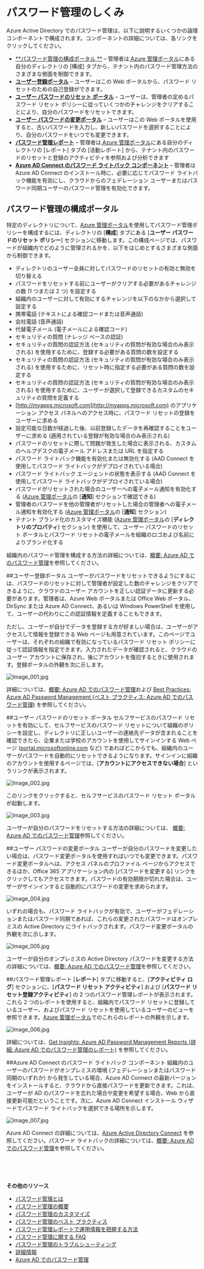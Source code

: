 <properties
	pageTitle="しくみ: Azure AD でのパスワード管理 | Microsoft Azure"
	description="ユーザーによるパスワードの登録、リセット、および変更、そして管理者によるオンプレミスの Active Directory パスワードの構成、レポート作成、および管理を含む、Azure AD でのパスワード管理について学習します。"
	services="active-directory"
	documentationCenter=""
	authors="asteen"
	manager="kbrint"
	editor="billmath"/>

<tags
	ms.service="active-directory"
	ms.workload="identity"
	ms.tgt_pltfrm="na"
	ms.devlang="na"
	ms.topic="article"
	ms.date="09/18/2015" 
	ms.author="asteen"/>

# パスワード管理のしくみ
Azure Active Directory でのパスワード管理は、以下に説明するいくつかの論理コンポーネントで構成されます。コンポーネントの詳細については、各リンクをクリックしてください。

- [**パスワード管理の構成ポータル **](#password-management-configuration-portal) – 管理者は[ Azure 管理ポータル](https://manage.windowsazure.com)にある自分のディレクトリの [構成] タブから、テナント内のパスワード管理方法のさまざまな側面を制御できます。
- [**ユーザー登録ポータル**](#user-registration-portal) – ユーザーはこの Web ポータルから、パスワード リセットのための自己登録ができます。
- [**ユーザー パスワードのリセット ポータル**](#user-password-reset-portal) – ユーザーは、管理者の定めるパスワード リセット ポリシーに従っていくつかのチャレンジをクリアすることにより、自分のパスワードをリセットできます。
- [**ユーザー パスワードの変更ポータル**](#user-password-change-portal) – ユーザーはこの Web ポータルを使用すると、古いパスワードを入力し、新しいパスワードを選択することにより、自分のパスワードをいつでも変更できます。
- [**パスワード管理レポート**](#password-management-reports) – 管理者は[ Azure 管理ポータル](https://manage.windowsazure.com)にある自分のディレクトリの [レポート] タブの [活動レポート] から、テナント内のパスワードのリセットと登録のアクティビティを参照および分析できます
- [**Azure AD Connect のパスワード ライトバック コンポーネント**](#password-writeback-component-of-azure-ad-connect) – 管理者は Azure AD Connect のインストール時に、必要に応じてパスワード ライトバック機能を有効にし、クラウドからのフェデレーション ユーザーまたはパスワード同期ユーザーのパスワード管理を有効化できます。

## パスワード管理の構成ポータル
特定のディレクトリについて、[Azure 管理ポータル](https://manage.windowsazure.com)を使用してパスワード管理ポリシーを構成するには、ディレクトリの [**構成**] タブにある [**ユーザー パスワードのリセット ポリシー**] セクションに移動します。この構成ページでは、パスワードが組織内でどのように管理されるかを、以下をはじめとするさまざまな側面から制御できます。

- ディレクトリのユーザー全員に対してパスワードのリセットの有効と無効を切り替える
- パスワードをリセットする前にユーザーがクリアする必要があるチャレンジの数 (1 つまたは 2 つ) を設定する
- 組織内のユーザーに対して有効にするチャレンジを以下のなかから選択して設定する
 - 携帯電話 (テキストによる確認コードまたは音声通話)
 - 会社電話 (音声通話)
 - 代替電子メール (電子メールによる確認コード)
 - セキュリティの質問 (ナレッジ ベースの認証)
- セキュリティの質問の認証方法 (セキュリティの質問が有効な場合のみ表示される) を使用するために、登録する必要がある質問の数を設定する
- セキュリティの質問の認証方法 (セキュリティの質問が有効な場合のみ表示される) を使用するために、リセット時に指定する必要がある質問の数を設定する
- セキュリティの質問の認証方法 (セキュリティの質問が有効な場合のみ表示される) を使用するために、ユーザーが選択して登録できるカスタムのセキュリティの質問を定義する
- [http://myapps.microsoft.com](http://myapps.microsoft.com) のアプリケーション アクセス パネルへのアクセス時に、パスワード リセットの登録をユーザーに求める
- 設定可能な日数が経過した後、以前登録したデータを再確認することをユーザーに求める (適用されている登録が有効な場合のみ表示される)
- パスワードのリセットに際して問題が発生した場合に表示される、カスタムのヘルプデスクの電子メール アドレスまたは URL を指定する
- パスワード ライトバック機能を有効化または無効化する (AAD Connect を使用してパスワード ライトバックがデプロイされている場合)
- パスワード ライトバック エージェントの状態を表示する (AAD Connect を使用してパスワード ライトバックがデプロイされている場合)
- パスワードがリセットされた場合のユーザーへの電子メール通知を有効化する ([Azure 管理ポータル](https://manage.windowsazure.com)の [**通知**] セクションで確認できる)
- 管理者のパスワードを他の管理者がリセットした場合の管理者への電子メール通知を有効化する ([Azure 管理ポータル](https://manage.windowsazure.com)の [**通知**] セクション)
- テナント ブランド化のカスタマイズ機能 ([Azure 管理ポータル](https://manage.windowsazure.com)の [**ディレクトリのプロパティ**] セクション) を使用して、ユーザー パスワードのリセット ポータルとパスワード リセットの電子メールを組織のロゴおよび名前によりブランド化する

組織内のパスワード管理を構成する方法の詳細については、[概要: Azure AD でのパスワード管理](active-directory-passwords-getting-started.md)を参照してください。

##ユーザー登録ポータル
ユーザーがパスワードをリセットできるようにするには、パスワードのリセットに対して管理者が設定した数のチャレンジをクリアできるように、クラウドのユーザー アカウントを正しい認証データに更新する必要があります。管理者は、Azure Web ポータルまたは Office Web ポータル、DirSync または Azure AD Connect、あるいは Windows PowerShell を使用して、ユーザーの代わりにこの認証情報を定義することもできます。

ただし、ユーザーが自分でデータを登録する方が好ましい場合は、ユーザーがアクセスして情報を登録できる Web ページも用意されています。このページでユーザーは、それぞれの組織で有効になっているパスワード リセット ポリシーに従って認証情報を指定できます。入力されたデータが確認されると、クラウドのユーザー アカウントに保存され、後にアカウントを復旧するときに使用されます。登録ポータルの外観を次に示します。

  ![][001]

詳細については、[概要: Azure AD でのパスワード管理](active-directory-passwords-getting-started.md)および [Best Practices: Azure AD Password Management (ベスト プラクティス: Azure AD でのパスワード管理)](active-directory-passwords-best-practices.md) を参照してください。

##ユーザー パスワードのリセット ポータル
セルフサービスのパスワード リセットを有効にして、セルフサービスのパスワード リセットについて組織のポリシーを設定し、ディレクトリに正しいユーザーの連絡先データが含まれることを確認できたら、企業または学校のアカウントを使用してサインインする Web ページ ([portal.microsoftonline.com](https://portal.microsoftonline.com) など) であればどこからでも、組織内のユーザーがパスワードを自動的にリセットできるようになります。サインインに組織のアカウントを使用するページでは、[**アカウントにアクセスできない場合**] というリンクが表示されます。

  ![][002]

このリンクをクリックすると、セルフサービスのパスワード リセット ポータルが起動します。

  ![][003]

ユーザーが自分のパスワードをリセットする方法の詳細については、 [概要: Azure AD でのパスワード管理](active-directory-passwords-getting-started.md)参照してください。

##ユーザー パスワードの変更ポータル
ユーザーが自分のパスワードを変更したい場合は、パスワード変更ポータルを使用すればいつでも変更できます。パスワード変更ポータルへは、アクセス パネルのプロファイル ページからアクセスできるほか、Office 365 アプリケーション内の [パスワードを変更する] リンクをクリックしてもアクセスできます。パスワードの有効期限が切れた場合は、ユーザーがサインインすると自動的にパスワードの変更を求められます。

  ![][004]

いずれの場合も、パスワード ライトバックが有効で、ユーザーがフェデレーションまたはパスワード同期であれば、これらの変更されたパスワードはオンプレミスの Active Directory にライトバックされます。パスワード変更ポータルの外観を次に示します。

  ![][005]

ユーザーが自分のオンプレミスの Active Directory パスワードを変更する方法の詳細については、[概要: Azure AD でのパスワード管理](active-directory-passwords-getting-started.md)を参照してください。

##パスワード管理レポート
[**レポート**] タブに移動すると、[**アクティビティ ログ**] セクションに、[**パスワード リセット アクティビティ**] および [**パスワード リセット登録アクティビティ**] の 2 つのパスワード管理レポートが表示されます。これら 2 つのレポートを使用すると、組織内でパスワード リセットに登録しているユーザー、およびパスワード リセットを使用しているユーザーのビューを参照できます。[Azure 管理ポータル](https://manage.windowsazure.com)でのこれらのレポートの外観を示します。

  ![][006]

詳細については、[Get Insights: Azure AD Password Management Reports (詳細: Azure AD でのパスワード管理のレポート)](active-directory-passwords-get-insights.md) を参照してください。

##Azure AD Connect のパスワード ライトバック コンポーネント
組織内のユーザーのパスワードがオンプレミスの環境 (フェデレーションまたはパスワード同期のいずれか) から発生している場合、Azure AD Connect の最新バージョンをインストールすると、クラウドから直接パスワードを更新できます。これは、ユーザーが AD のパスワードを忘れた場合や変更を希望する場合、Web から直接更新可能だということです。次に、Azure AD Connect インストール ウィザードでパスワード ライトバックを選択できる場所を示します。

  ![][007]

Azure AD Connect の詳細については、[Azure Active Directory Connect](active-directory-aadconnect.md) を参照してください。パスワード ライトバックの詳細については、[概要: Azure AD でのパスワード管理](active-directory-passwords-getting-started.md)を参照してください。


<br/> <br/> <br/>

**その他のリソース**


* [パスワード管理とは](active-directory-passwords.md)
* [パスワード管理の概要](active-directory-passwords-getting-started.md)
* [パスワード管理のカスタマイズ](active-directory-passwords-customize.md)
* [パスワード管理のベスト プラクティス](active-directory-passwords-best-practices.md)
* [パスワード管理レポートで運用情報を把握する方法](active-directory-passwords-get-insights.md)
* [パスワード管理に関する FAQ](active-directory-passwords-faq.md)
* [パスワード管理のトラブルシューティング](active-directory-passwords-troubleshoot.md)
* [詳細情報](active-directory-passwords-learn-more.md)
* [Azure AD でのパスワード管理](https://msdn.microsoft.com/library/azure/dn510386.aspx)



[001]: ./media/active-directory-passwords-how-it-works/001.jpg "Image_001.jpg"
[002]: ./media/active-directory-passwords-how-it-works/002.jpg "Image_002.jpg"
[003]: ./media/active-directory-passwords-how-it-works/003.jpg "Image_003.jpg"
[004]: ./media/active-directory-passwords-how-it-works/004.jpg "Image_004.jpg"
[005]: ./media/active-directory-passwords-how-it-works/005.jpg "Image_005.jpg"
[006]: ./media/active-directory-passwords-how-it-works/006.jpg "Image_006.jpg"
[007]: ./media/active-directory-passwords-how-it-works/007.jpg "Image_007.jpg"

<!---HONumber=Sept15_HO4-->